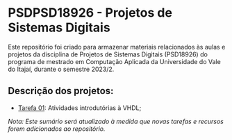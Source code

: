 # PSDPSD18926 - Projetos de Sistemas Digitais

Este repositório foi criado para armazenar materiais relacionados às aulas e projetos da disciplina de Projetos de Sistemas Digitais (PSD18926) do programa de mestrado em Computação Aplicada da Universidade do Vale do Itajaí, durante o semestre 2023/2.

## Descrição dos projetos:
- [Tarefa 01](./tarefa_01/): Atividades introdutórias à VHDL;

*Nota: Este sumário será atualizado à medida que novas tarefas e recursos forem adicionados ao repositório.*

